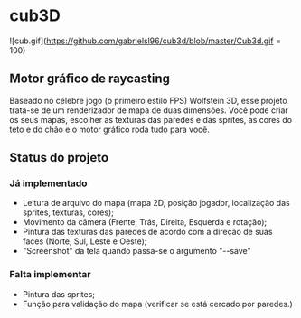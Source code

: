 # cub3D
![cub.gif](https://github.com/gabrielsl96/cub3d/blob/master/Cub3d.gif = 100)

## Motor gráfico de raycasting
Baseado no célebre jogo (o primeiro estilo FPS) Wolfstein 3D, esse projeto trata-se de um renderizador de mapa de duas dimensões.
Você pode criar os seus mapas, escolher as texturas das paredes e das sprites, as cores do teto e do chão e o motor gráfico roda tudo para você.

## Status do projeto
### Já implementado
- Leitura de arquivo do mapa (mapa 2D, posição jogador, localização das sprites, texturas, cores);
- Movimento da câmera (Frente, Trás, Direita, Esquerda e rotação);
- Pintura das texturas das paredes de acordo com a direção de suas faces (Norte, Sul, Leste e Oeste);
- "Screenshot" da tela quando passa-se o argumento "--save"
### Falta implementar
- Pintura das sprites;
- Função para validação do mapa (verificar se está cercado por paredes.)

